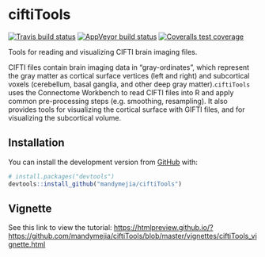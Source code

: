 
<!-- README.md is generated from README.Rmd. Please edit that file -->

# ciftiTools

<!-- badges: start -->

[![Travis build
status](https://travis-ci.com/mandymejia/ciftiTools.svg?branch=master)](https://travis-ci.com/mandymejia/ciftiTools)
[![AppVeyor build
status](https://ci.appveyor.com/api/projects/status/github/mandymejia/ciftiTools?branch=master&svg=true)](https://ci.appveyor.com/project/mandymejia/ciftiTools)
[![Coveralls test
coverage](https://coveralls.io/repos/github/mandymejia/ciftiTools/badge.svg)](https://coveralls.io/r/mandymejia/ciftiTools?branch=master)
<!-- badges: end -->

Tools for reading and visualizing CIFTI brain imaging files.

CIFTI files contain brain imaging data in “gray-ordinates”, which
represent the gray matter as cortical surface vertices (left and right)
and subcortical voxels (cerebellum, basal ganglia, and other deep gray
matter).`ciftiTools` uses the Connectome Workbench to read CIFTI files
into R and apply common pre-processing steps (e.g. smoothing,
resampling). It also provides tools for visualizing the cortical surface
with GIFTI files, and for visualizing the subcortical volume.

## Installation

You can install the development version from
[GitHub](https://github.com/) with:

``` r
# install.packages("devtools")
devtools::install_github("mandymejia/ciftiTools")
```

## Vignette

See this link to view the tutorial:
<https://htmlpreview.github.io/?https://github.com/mandymejia/ciftiTools/blob/master/vignettes/ciftiTools_vignette.html>
